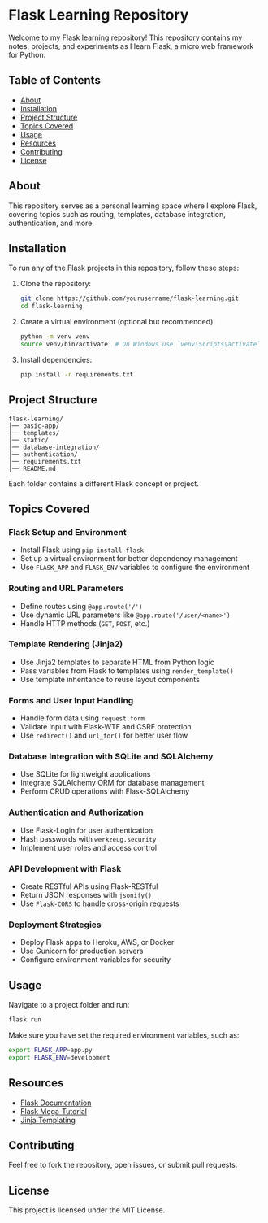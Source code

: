 # Flask Learning Repository

Welcome to my Flask learning repository! This repository contains my notes, projects, and experiments as I learn Flask, a micro web framework for Python.

## Table of Contents
- [About](#about)
- [Installation](#installation)
- [Project Structure](#project-structure)
- [Topics Covered](#topics-covered)
- [Usage](#usage)
- [Resources](#resources)
- [Contributing](#contributing)
- [License](#license)

## About
This repository serves as a personal learning space where I explore Flask, covering topics such as routing, templates, database integration, authentication, and more.

## Installation
To run any of the Flask projects in this repository, follow these steps:

1. Clone the repository:
   ```sh
   git clone https://github.com/yourusername/flask-learning.git
   cd flask-learning
   ```
2. Create a virtual environment (optional but recommended):
   ```sh
   python -m venv venv
   source venv/bin/activate  # On Windows use `venv\Scripts\activate`
   ```
3. Install dependencies:
   ```sh
   pip install -r requirements.txt
   ```

## Project Structure
```
flask-learning/
│── basic-app/
│── templates/
│── static/
│── database-integration/
│── authentication/
│── requirements.txt
│── README.md
```
Each folder contains a different Flask concept or project.

## Topics Covered
### Flask Setup and Environment
- Install Flask using `pip install flask`
- Set up a virtual environment for better dependency management
- Use `FLASK_APP` and `FLASK_ENV` variables to configure the environment

### Routing and URL Parameters
- Define routes using `@app.route('/')`
- Use dynamic URL parameters like `@app.route('/user/<name>')`
- Handle HTTP methods (`GET`, `POST`, etc.)

### Template Rendering (Jinja2)
- Use Jinja2 templates to separate HTML from Python logic
- Pass variables from Flask to templates using `render_template()`
- Use template inheritance to reuse layout components

### Forms and User Input Handling
- Handle form data using `request.form`
- Validate input with Flask-WTF and CSRF protection
- Use `redirect()` and `url_for()` for better user flow

### Database Integration with SQLite and SQLAlchemy
- Use SQLite for lightweight applications
- Integrate SQLAlchemy ORM for database management
- Perform CRUD operations with Flask-SQLAlchemy

### Authentication and Authorization
- Use Flask-Login for user authentication
- Hash passwords with `werkzeug.security`
- Implement user roles and access control

### API Development with Flask
- Create RESTful APIs using Flask-RESTful
- Return JSON responses with `jsonify()`
- Use `Flask-CORS` to handle cross-origin requests

### Deployment Strategies
- Deploy Flask apps to Heroku, AWS, or Docker
- Use Gunicorn for production servers
- Configure environment variables for security

## Usage
Navigate to a project folder and run:
```sh
flask run
```
Make sure you have set the required environment variables, such as:
```sh
export FLASK_APP=app.py
export FLASK_ENV=development
```

## Resources
- [Flask Documentation](https://flask.palletsprojects.com/)
- [Flask Mega-Tutorial](https://blog.miguelgrinberg.com/post/the-flask-mega-tutorial-part-i-hello-world)
- [Jinja Templating](https://jinja.palletsprojects.com/)

## Contributing
Feel free to fork the repository, open issues, or submit pull requests.

## License
This project is licensed under the MIT License.
